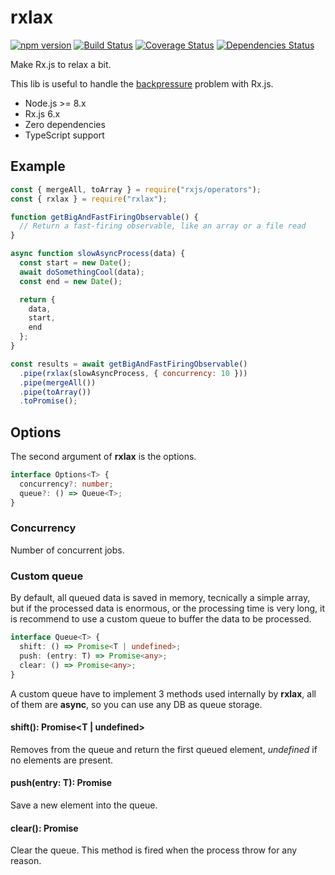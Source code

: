 # rxlax

[![npm version](https://badge.fury.io/js/rxlax.svg)](https://badge.fury.io/js/rxlax) [![Build Status](https://travis-ci.com/greguz/rxlax.svg?branch=master)](https://travis-ci.com/greguz/rxlax) [![Coverage Status](https://coveralls.io/repos/github/greguz/rxlax/badge.svg?branch=master)](https://coveralls.io/github/greguz/rxlax?branch=master) [![Dependencies Status](https://david-dm.org/greguz/rxlax.svg)](https://david-dm.org/greguz/rxlax.svg)

Make Rx.js to relax a bit.

This lib is useful to handle the [backpressure](https://nodejs.org/en/docs/guides/backpressuring-in-streams/) problem with Rx.js.

- Node.js >= 8.x
- Rx.js 6.x
- Zero dependencies
- TypeScript support

## Example

```javascript
const { mergeAll, toArray } = require("rxjs/operators");
const { rxlax } = require("rxlax");

function getBigAndFastFiringObservable() {
  // Return a fast-firing observable, like an array or a file read
}

async function slowAsyncProcess(data) {
  const start = new Date();
  await doSomethingCool(data);
  const end = new Date();

  return {
    data,
    start,
    end
  };
}

const results = await getBigAndFastFiringObservable()
  .pipe(rxlax(slowAsyncProcess, { concurrency: 10 }))
  .pipe(mergeAll())
  .pipe(toArray())
  .toPromise();
```

## Options

The second argument of **rxlax** is the options.

```typescript
interface Options<T> {
  concurrency?: number;
  queue?: () => Queue<T>;
}
```

### Concurrency

Number of concurrent jobs.

### Custom queue

By default, all queued data is saved in memory,
tecnically a simple array,
but if the processed data is enormous,
or the processing time is very long,
it is recommend to use a custom queue to buffer the data to be processed.

```typescript
interface Queue<T> {
  shift: () => Promise<T | undefined>;
  push: (entry: T) => Promise<any>;
  clear: () => Promise<any>;
}
```

A custom queue have to implement 3 methods used internally by **rxlax**, all of them are **async**, so you can use any DB as queue storage.

#### shift(): Promise<T | undefined>

Removes from the queue and return the first queued element, _undefined_ if no elements are present.

#### push(entry: T): Promise<any>

Save a new element into the queue.

#### clear(): Promise<any>

Clear the queue. This method is fired when the process throw for any reason.
